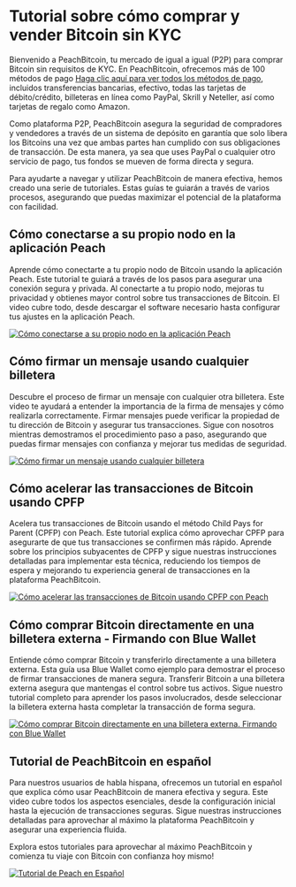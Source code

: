 # Tutorial sobre cómo comprar y vender Bitcoin sin KYC

Bienvenido a PeachBitcoin, tu mercado de igual a igual (P2P) para comprar Bitcoin sin requisitos de KYC. En PeachBitcoin, ofrecemos más de 100 métodos de pago [Haga clic aquí para ver todos los métodos de pago](https://peachbitcoin.com/Buy-&-Sell-Bitcoin-using-any-payment-method-2024), incluidos transferencias bancarias, efectivo, todas las tarjetas de débito/crédito, billeteras en línea como PayPal, Skrill y Neteller, así como tarjetas de regalo como Amazon.

Como plataforma P2P, PeachBitcoin asegura la seguridad de compradores y vendedores a través de un sistema de depósito en garantía que solo libera los Bitcoins una vez que ambas partes han cumplido con sus obligaciones de transacción. De esta manera, ya sea que uses PayPal o cualquier otro servicio de pago, tus fondos se mueven de forma directa y segura.

Para ayudarte a navegar y utilizar PeachBitcoin de manera efectiva, hemos creado una serie de tutoriales. Estas guías te guiarán a través de varios procesos, asegurando que puedas maximizar el potencial de la plataforma con facilidad.

## Cómo conectarse a su propio nodo en la aplicación Peach

Aprende cómo conectarte a tu propio nodo de Bitcoin usando la aplicación Peach. Este tutorial te guiará a través de los pasos para asegurar una conexión segura y privada. Al conectarte a tu propio nodo, mejoras tu privacidad y obtienes mayor control sobre tus transacciones de Bitcoin. El video cubre todo, desde descargar el software necesario hasta configurar tus ajustes en la aplicación Peach.

[![Cómo conectarse a su propio nodo en la aplicación Peach](https://img.youtube.com/vi/xtvq2i3mIYg/0.jpg)](https://www.youtube.com/watch?v=xtvq2i3mIYg)

## Cómo firmar un mensaje usando cualquier billetera

Descubre el proceso de firmar un mensaje con cualquier otra billetera. Este video te ayudará a entender la importancia de la firma de mensajes y cómo realizarla correctamente. Firmar mensajes puede verificar la propiedad de tu dirección de Bitcoin y asegurar tus transacciones. Sigue con nosotros mientras demostramos el procedimiento paso a paso, asegurando que puedas firmar mensajes con confianza y mejorar tus medidas de seguridad.

[![Cómo firmar un mensaje usando cualquier billetera](https://img.youtube.com/vi/xgewSfhLgtY/0.jpg)](https://www.youtube.com/watch?v=xgewSfhLgtY)

## Cómo acelerar las transacciones de Bitcoin usando CPFP

Acelera tus transacciones de Bitcoin usando el método Child Pays for Parent (CPFP) con Peach. Este tutorial explica cómo aprovechar CPFP para asegurarte de que tus transacciones se confirmen más rápido. Aprende sobre los principios subyacentes de CPFP y sigue nuestras instrucciones detalladas para implementar esta técnica, reduciendo los tiempos de espera y mejorando tu experiencia general de transacciones en la plataforma PeachBitcoin.

[![Cómo acelerar las transacciones de Bitcoin usando CPFP con Peach](https://img.youtube.com/vi/24OtQkL0CxU/0.jpg)](https://www.youtube.com/watch?v=24OtQkL0CxU)

## Cómo comprar Bitcoin directamente en una billetera externa - Firmando con Blue Wallet

Entiende cómo comprar Bitcoin y transferirlo directamente a una billetera externa. Esta guía usa Blue Wallet como ejemplo para demostrar el proceso de firmar transacciones de manera segura. Transferir Bitcoin a una billetera externa asegura que mantengas el control sobre tus activos. Sigue nuestro tutorial completo para aprender los pasos involucrados, desde seleccionar la billetera externa hasta completar la transacción de forma segura.

[![Cómo comprar Bitcoin directamente en una billetera externa. Firmando con Blue Wallet](https://img.youtube.com/vi/d3STuVfFWfQ/0.jpg)](https://www.youtube.com/watch?v=d3STuVfFWfQ)

## Tutorial de PeachBitcoin en español

Para nuestros usuarios de habla hispana, ofrecemos un tutorial en español que explica cómo usar PeachBitcoin de manera efectiva y segura. Este video cubre todos los aspectos esenciales, desde la configuración inicial hasta la ejecución de transacciones seguras. Sigue nuestras instrucciones detalladas para aprovechar al máximo la plataforma PeachBitcoin y asegurar una experiencia fluida.

Explora estos tutoriales para aprovechar al máximo PeachBitcoin y comienza tu viaje con Bitcoin con confianza hoy mismo!

[![Tutorial de Peach en Español](https://img.youtube.com/vi/sVwSzTVIe6s/0.jpg)](https://www.youtube.com/watch?v=sVwSzTVIe6s)